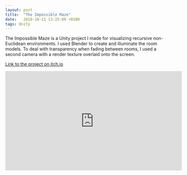 ```yaml
---
layout: post
title:  "The Impossible Maze"
date:   2018-10-11 13:25:00 +0100
tags: Unity
---
```

The Impossible Maze is a Unity project I made for visualizing recursive non-Euclidean environments. I used Blender to create and illuminate the room models. To deal with transparency when fading between rooms, I used a second camera with a render texture overlaid onto the screen.

[Link to the project on itch.io][itch.io]

<iframe width="560" height="315" src="https://www.youtube.com/embed/AIqcUkuRMIA?rel=0" frameborder="0" allow="autoplay; encrypted-media" allowfullscreen></iframe>

[itch.io]: https://mattstark.itch.io/the-impossible-maze